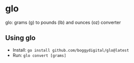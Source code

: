 # glo

glo: grams (g) to pounds (lb) and ounces (oz) converter

## Using glo

- Install: `go install github.com/boggydigital/glo@latest`
- Run: `glo convert [grams]`